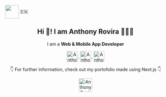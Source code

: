 <img align="center" src="https://user-images.githubusercontent.com/62673975/114726352-9bf4a700-9d3d-11eb-834b-fa4f14a72d48.png" height="42px" width="42px" /><span> 🇪🇳</span> 

<p align="center" width="300">
   <h2 align="center">Hi 👋! I am Anthony Rovira 👨🏻‍💻</h3>
</p>

<p align="center">I am a <strong>Web & Mobile App Developer</strong></p>
<p align="center">
   <a href="https://www.linkedin.com/in/anthonyrovira/" target="blank" style='margin-right:4px'>
    <img align="center" src="https://user-images.githubusercontent.com/62673975/114835900-59c97500-9dd2-11eb-82dd-17377b8ef7b0.png" alt="Anthony Rovira LinkedIn Profile" height="34px" width="34px" />
  </a>
  <a href="mailto:anthonyrov@gmail.com" target="blank" style='margin-right:4px'>
    <img align="center" src="https://user-images.githubusercontent.com/62673975/114836022-7f567e80-9dd2-11eb-9572-45951d48775a.png" alt="Anthony Rovira Email address" height="34px" width="34px" />
  </a>
  <a href="https://twitter.com/anthonyrovirajs" target="blank">
    <img align="center" src="https://user-images.githubusercontent.com/62673975/114836062-8b424080-9dd2-11eb-86d7-11cd2cece883.png" alt="Anthony Rovira Twitter Profile" height="34px" width="34px" />
  </a>
</p>
<p align="center">
  <p align="center">👇 For further information, check out my portofolio made using Next.js 👇</p>
  <p align="center">
    <a href="https://anthonyrovira.netlify.app/" target="blank">
      <img align="center" src="https://cdn.jsdelivr.net/npm/simple-icons@3.0.1/icons/next-dot-js.svg" alt="Anthony Rovira Portofolio" height="42px" width="42px" />
    </a>
  </p>
</p>

